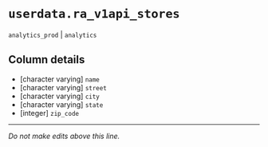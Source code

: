 # `userdata.ra_v1api_stores`
`analytics_prod` | `analytics`

## Column details
* [character varying] `name`
* [character varying] `street`
* [character varying] `city`
* [character varying] `state`
* [integer]   `zip_code`

-------------------------------------------------------------------------------
*Do not make edits above this line.*
